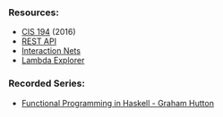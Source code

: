 ### Resources:

- [CIS 194](https://www.seas.upenn.edu/~cis1940/fall16/) (2016)
- [REST API](https://www.spock.li/tutorials/rest-api)
- [Interaction Nets](https://zicklag.github.io/blog/interaction-nets-combinators-calculus/#:~:text=Interaction%20combinators%20are%20specific%20set,still%20perform%20the%20same%20computation.)
- [Lambda Explorer](https://lambdaexplorer.com/)

### Recorded Series:
- [Functional Programming in Haskell - Graham Hutton](https://www.youtube.com/playlist?list=PLF1Z-APd9zK7usPMx3LGMZEHrECUGodd3)
